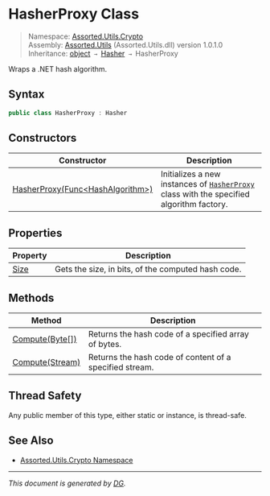 ﻿# HasherProxy Class

> Namespace: [Assorted.Utils.Crypto](index.md#assortedutilscrypto-namespace)\
> Assembly: [Assorted.Utils](index.md) (Assorted.Utils.dll) version 1.0.1.0\
> Inheritance: [object](https://docs.microsoft.com/en-us/dotnet/api/system.object) `→` [Hasher](Assorted.Utils.Crypto.Hasher.md) `→` HasherProxy

Wraps a .NET hash algorithm.

## Syntax

```csharp
public class HasherProxy : Hasher
```

## Constructors

Constructor | Description
--- | ---
[HasherProxy(Func\<HashAlgorithm>)](Assorted.Utils.Crypto.HasherProxy.-ctor.md) | Initializes a new instances of [`HasherProxy`](Assorted.Utils.Crypto.HasherProxy.md) class with the specified algorithm factory.

## Properties

Property | Description
--- | ---
[Size](Assorted.Utils.Crypto.HasherProxy.Size.md) | Gets the size, in bits, of the computed hash code.

## Methods

Method | Description
--- | ---
[Compute(Byte[])](Assorted.Utils.Crypto.HasherProxy.Compute.md#computebyte) | Returns the hash code of a specified array of bytes.
[Compute(Stream)](Assorted.Utils.Crypto.HasherProxy.Compute.md#computestream) | Returns the hash code of content of a specified stream.

## Thread Safety

Any public member of this type, either static or instance, is thread\-safe.

## See Also

- [Assorted.Utils.Crypto Namespace](index.md#assortedutilscrypto-namespace)

---

_This document is generated by [DG](https://github.com/Khojasteh/dg)._
